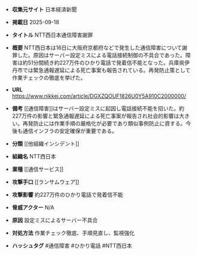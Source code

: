 - **収集元サイト**
日本経済新聞

- **掲載日**
2025-09-18

- **タイトル**
NTT西日本通信障害謝罪

- **概要**
NTT西日本は16日に大阪府京都府などで発生した通信障害について謝罪した。原因はサーバー設定ミスによる電話接続制御の不具合であった。障害は約51分間続き約227万件のひかり電話で発着信不能となった。兵庫県伊丹市では緊急通報遅延による死亡事案も報告されている。再発防止策として作業チェックの徹底を挙げた。

- **URL**
https://www.nikkei.com/article/DGXZQOUF1826U0Y5A910C2000000/

- **備考**
[[通信障害]]はサーバー設定ミスに起因し電話接続不能を招いた。約227万件の影響と緊急通報遅延による死亡事案が報告され社会的影響は大きい。再発防止には作業手順の厳格化が必要であり類似事例防止に資する。今後も通信インフラの安定確保が重要である。

- **分類**
[[他組織インシデント]]

- **組織名**
NTT西日本

- **業種**
[[通信サービス]]

- **攻撃手口**
[[ランサムウェア]]

- **攻撃影響**
約227万件のひかり電話で発着信不能

- **脅威アクター**
N/A

- **原因**
設定ミスによるサーバー不具合

- **対処方法**
作業チェック徹底、手順見直し、監視強化

- **ハッシュタグ**
#通信障害 #ひかり電話 #NTT西日本

